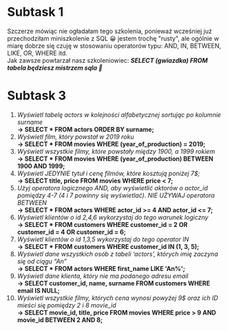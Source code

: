 # Subtask 1
Szczerze mówiąc nie ogładałam tego szkolenia, ponieważ wcześniej już przechodziłam miniszkolenie z SQL :grinning: jestem trochę "rusty", ale ogólnie w miarę dobrze się czuję w stosowaniu operatorów typu: AND, IN, BETWEEN, LIKE, OR, WHERE itd. <br>
Jak zawsze powtarzał nasz szkoleniowiec: ***SELECT (gwiazdka) FROM tabela będziesz mistrzem sqla :rofl:***

# Subtask 3
1.  *Wyświetl tabelę actors w kolejności alfabetycznej sortując po kolumnie surname* <br>
    __→ SELECT * FROM actors ORDER BY surname;__
2.  *Wyświetl film, który powstał w 2019 roku* <br>
    __→ SELECT * FROM movies WHERE (year_of_production) = 2019;__ 
3.  *Wyświetl wszystkie filmy, które powstały między 1900, a 1999 rokiem* <br>
    __→ SELECT * FROM movies WHERE (year_of_production) BETWEEN 1900 AND 1999;__
4.  *Wyświetl JEDYNIE tytuł i cenę filmów, które kosztują poniżej 7$;* <br>
    __→ SELECT title, price FROM movies WHERE price < 7;__
5.  *Użyj operatora logicznego AND, aby wyświetlić aktorów o actor_id pomiędzy 4-7 (4 i 7 powinny się wyświetlać). NIE UŻYWAJ operatora BETWEEN* <br>
     __→ SELECT * FROM actors WHERE actor_id >= 4 AND actor_id <= 7;__
6.  *Wyświetl klientów o id 2,4,6 wykorzystaj do tego warunek logiczny* <br>
    __→ SELECT * FROM customers WHERE customer_id = 2 OR customer_id = 4 OR customer_id = 6;__
7.  *Wyświetl klientów o id 1,3,5 wykorzystaj do tego operator IN* <br>
    __→ SELECT * FROM customers WHERE customer_id IN (1, 3, 5);__
8.  *Wyświetl dane wszystkich osób z tabeli ‘actors’, których imię zaczyna się od ciągu “An”* <br>
    __→ SELECT * FROM actors WHERE first_name LIKE 'An%';__
9.  *Wyświetl dane klienta, który nie ma podanego adresu email* <br>
    __→ SELECT customer_id, name, surname FROM customers WHERE email IS NULL;__
10. *Wyświetl wszystkie filmy, których cena wynosi powyżej 9$ oraz ich ID mieści się pomiędzy 2 i 8 movie_id* <br>
    __→ SELECT movie_id, title, price FROM movies WHERE price > 9 AND movie_id BETWEEN 2 AND 8;__



